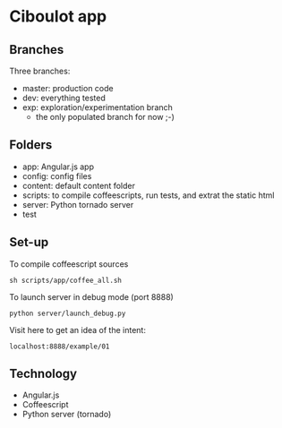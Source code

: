 # Ciboulot app

## Branches

Three branches:

* master: production code
* dev: everything tested
* exp: exploration/experimentation branch
    * the only populated branch for now ;-)

## Folders

* app: Angular.js app
* config: config files
* content: default content folder
* scripts: to compile coffeescripts, run tests, and extrat the static html
* server: Python tornado server
* test

## Set-up

To compile coffeescript sources

    sh scripts/app/coffee_all.sh

To launch server in debug mode (port 8888)

    python server/launch_debug.py

Visit here to get an idea of the intent:

    localhost:8888/example/01

## Technology

* Angular.js
* Coffeescript
* Python server (tornado)
